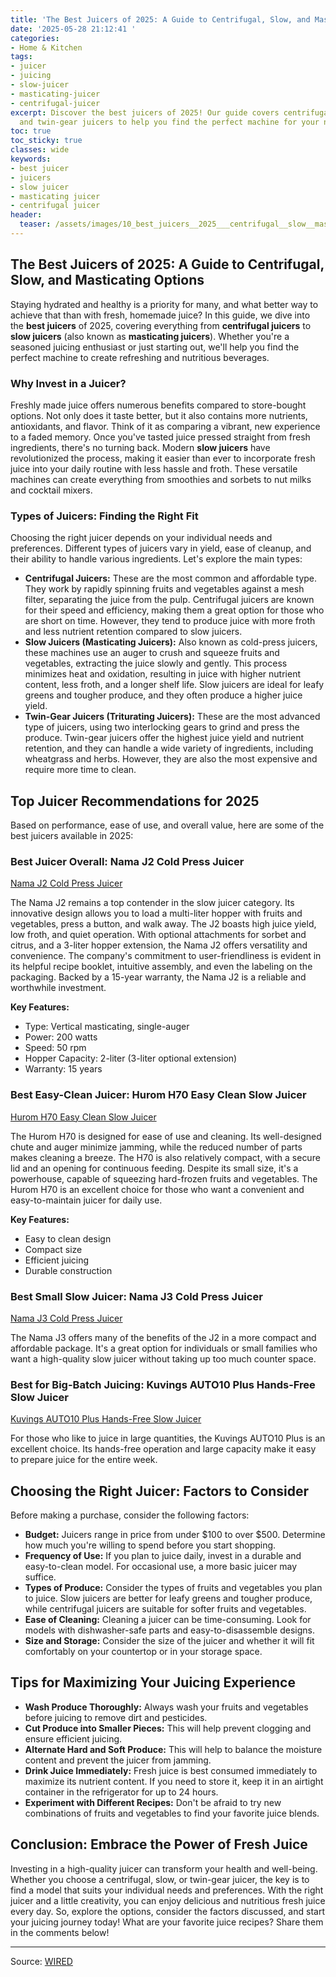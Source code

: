 ```yaml
---
title: 'The Best Juicers of 2025: A Guide to Centrifugal, Slow, and Masticating Options'
date: '2025-05-28 21:12:41 '
categories:
- Home & Kitchen
tags:
- juicer
- juicing
- slow-juicer
- masticating-juicer
- centrifugal-juicer
excerpt: Discover the best juicers of 2025! Our guide covers centrifugal, slow (masticating),
  and twin-gear juicers to help you find the perfect machine for your needs.
toc: true
toc_sticky: true
classes: wide
keywords:
- best juicer
- juicers
- slow juicer
- masticating juicer
- centrifugal juicer
header:
  teaser: /assets/images/10_best_juicers__2025___centrifugal__slow__mastica_20250528211241.png
---
```


## The Best Juicers of 2025: A Guide to Centrifugal, Slow, and Masticating Options

Staying hydrated and healthy is a priority for many, and what better way to achieve that than with fresh, homemade juice? In this guide, we dive into the **best juicers** of 2025, covering everything from **centrifugal juicers** to **slow juicers** (also known as **masticating juicers**). Whether you're a seasoned juicing enthusiast or just starting out, we'll help you find the perfect machine to create refreshing and nutritious beverages.

### Why Invest in a Juicer?

Freshly made juice offers numerous benefits compared to store-bought options. Not only does it taste better, but it also contains more nutrients, antioxidants, and flavor. Think of it as comparing a vibrant, new experience to a faded memory. Once you've tasted juice pressed straight from fresh ingredients, there's no turning back. Modern **slow juicers** have revolutionized the process, making it easier than ever to incorporate fresh juice into your daily routine with less hassle and froth. These versatile machines can create everything from smoothies and sorbets to nut milks and cocktail mixers. 

### Types of Juicers: Finding the Right Fit

Choosing the right juicer depends on your individual needs and preferences. Different types of juicers vary in yield, ease of cleanup, and their ability to handle various ingredients. Let's explore the main types:

*   **Centrifugal Juicers:** These are the most common and affordable type. They work by rapidly spinning fruits and vegetables against a mesh filter, separating the juice from the pulp. Centrifugal juicers are known for their speed and efficiency, making them a great option for those who are short on time. However, they tend to produce juice with more froth and less nutrient retention compared to slow juicers.
*   **Slow Juicers (Masticating Juicers):** Also known as cold-press juicers, these machines use an auger to crush and squeeze fruits and vegetables, extracting the juice slowly and gently. This process minimizes heat and oxidation, resulting in juice with higher nutrient content, less froth, and a longer shelf life. Slow juicers are ideal for leafy greens and tougher produce, and they often produce a higher juice yield.
*   **Twin-Gear Juicers (Triturating Juicers):** These are the most advanced type of juicers, using two interlocking gears to grind and press the produce. Twin-gear juicers offer the highest juice yield and nutrient retention, and they can handle a wide variety of ingredients, including wheatgrass and herbs. However, they are also the most expensive and require more time to clean.

## Top Juicer Recommendations for 2025

Based on performance, ease of use, and overall value, here are some of the best juicers available in 2025:

### Best Juicer Overall: Nama J2 Cold Press Juicer

[Nama J2 Cold Press Juicer](URL "Nama J2 Cold Press Juicer")

The Nama J2 remains a top contender in the slow juicer category. Its innovative design allows you to load a multi-liter hopper with fruits and vegetables, press a button, and walk away. The J2 boasts high juice yield, low froth, and quiet operation. With optional attachments for sorbet and citrus, and a 3-liter hopper extension, the Nama J2 offers versatility and convenience. The company's commitment to user-friendliness is evident in its helpful recipe booklet, intuitive assembly, and even the labeling on the packaging. Backed by a 15-year warranty, the Nama J2 is a reliable and worthwhile investment.

**Key Features:**

*   Type: Vertical masticating, single-auger
*   Power: 200 watts
*   Speed: 50 rpm
*   Hopper Capacity: 2-liter (3-liter optional extension)
*   Warranty: 15 years

### Best Easy-Clean Juicer: Hurom H70 Easy Clean Slow Juicer

[Hurom H70 Easy Clean Slow Juicer](URL "Hurom H70 Easy Clean Slow Juicer")

The Hurom H70 is designed for ease of use and cleaning. Its well-designed chute and auger minimize jamming, while the reduced number of parts makes cleaning a breeze. The H70 is also relatively compact, with a secure lid and an opening for continuous feeding. Despite its small size, it's a powerhouse, capable of squeezing hard-frozen fruits and vegetables. The Hurom H70 is an excellent choice for those who want a convenient and easy-to-maintain juicer for daily use.

**Key Features:**

*   Easy to clean design
*   Compact size
*   Efficient juicing
*   Durable construction

### Best Small Slow Juicer: Nama J3 Cold Press Juicer

[Nama J3 Cold Press Juicer](URL "Nama J3 Cold Press Juicer")

The Nama J3 offers many of the benefits of the J2 in a more compact and affordable package. It's a great option for individuals or small families who want a high-quality slow juicer without taking up too much counter space.

### Best for Big-Batch Juicing: Kuvings AUTO10 Plus Hands-Free Slow Juicer

[Kuvings AUTO10 Plus Hands-Free Slow Juicer](URL "Kuvings AUTO10 Plus Hands-Free Slow Juicer")

For those who like to juice in large quantities, the Kuvings AUTO10 Plus is an excellent choice. Its hands-free operation and large capacity make it easy to prepare juice for the entire week.

## Choosing the Right Juicer: Factors to Consider

Before making a purchase, consider the following factors:

*   **Budget:** Juicers range in price from under $100 to over $500. Determine how much you're willing to spend before you start shopping.
*   **Frequency of Use:** If you plan to juice daily, invest in a durable and easy-to-clean model. For occasional use, a more basic juicer may suffice.
*   **Types of Produce:** Consider the types of fruits and vegetables you plan to juice. Slow juicers are better for leafy greens and tougher produce, while centrifugal juicers are suitable for softer fruits and vegetables.
*   **Ease of Cleaning:** Cleaning a juicer can be time-consuming. Look for models with dishwasher-safe parts and easy-to-disassemble designs.
*   **Size and Storage:** Consider the size of the juicer and whether it will fit comfortably on your countertop or in your storage space.

## Tips for Maximizing Your Juicing Experience

*   **Wash Produce Thoroughly:** Always wash your fruits and vegetables before juicing to remove dirt and pesticides.
*   **Cut Produce into Smaller Pieces:** This will help prevent clogging and ensure efficient juicing.
*   **Alternate Hard and Soft Produce:** This will help to balance the moisture content and prevent the juicer from jamming.
*   **Drink Juice Immediately:** Fresh juice is best consumed immediately to maximize its nutrient content. If you need to store it, keep it in an airtight container in the refrigerator for up to 24 hours.
*   **Experiment with Different Recipes:** Don't be afraid to try new combinations of fruits and vegetables to find your favorite juice blends.

## Conclusion: Embrace the Power of Fresh Juice

Investing in a high-quality juicer can transform your health and well-being. Whether you choose a centrifugal, slow, or twin-gear juicer, the key is to find a model that suits your individual needs and preferences. With the right juicer and a little creativity, you can enjoy delicious and nutritious fresh juice every day. So, explore the options, consider the factors discussed, and start your juicing journey today! What are your favorite juice recipes? Share them in the comments below!


---

Source: [WIRED](https://www.wired.com/gallery/best-juicer/)